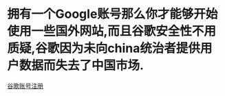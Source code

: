 # 拥有一个Google账号那么你才能够开始使用一些国外网站,而且谷歌安全性不用质疑,谷歌因为未向china统治者提供用户数据而失去了中国市场.
[谷歌账号注册](https://discord.com/channels/1218507417533419531/1236290172145111120)